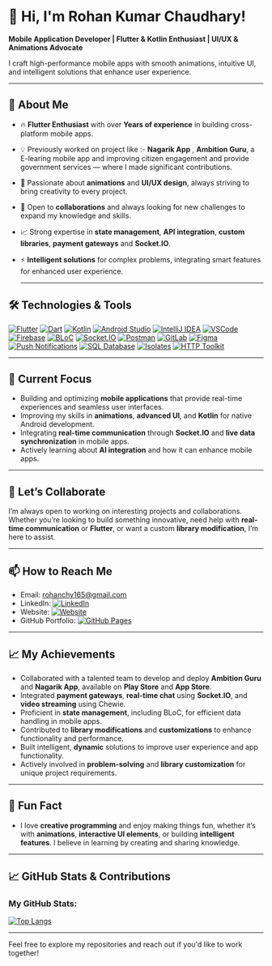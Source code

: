 # 👋 Hi, I'm Rohan Kumar Chaudhary! 
**Mobile Application Developer | Flutter & Kotlin Enthusiast | UI/UX & Animations Advocate**

I craft high-performance mobile apps with smooth animations, intuitive UI, and intelligent solutions that enhance user experience.

---

## 🚀 About Me
- 🔥 **Flutter Enthusiast** with over **Years of experience** in building cross-platform mobile apps.
- 💡 Previously worked on project like :- **Nagarik App** , **Ambition Guru**, a E-learing mobile app and improving citizen engagement and provide government services — where I made significant contributions.
- 🎨 Passionate about **animations** and **UI/UX design**, always striving to bring creativity to every project.
- 🔄 Open to **collaborations** and always looking for new challenges to expand my knowledge and skills.
- 📈 Strong expertise in **state management**, **API integration**, **custom libraries**, **payment gateways** and **Socket.IO**.
- ⚡ **Intelligent solutions** for complex problems, integrating smart features for enhanced user experience.

  ---


## 🛠️ Technologies & Tools


[![Flutter](https://img.shields.io/badge/Flutter-02569B?logo=flutter&logoColor=white)](https://flutter.dev)
[![Dart](https://img.shields.io/badge/Dart-0175C2?logo=dart&logoColor=white)](https://dart.dev)
[![Kotlin](https://img.shields.io/badge/Kotlin-7F52FF?logo=kotlin&logoColor=white)](https://kotlinlang.org)
[![Android Studio](https://img.shields.io/badge/Android_Studio-3DDC84?logo=android-studio&logoColor=white)](https://developer.android.com/studio)
[![IntelliJ IDEA](https://img.shields.io/badge/IntelliJ_IDEA-000000?logo=intellij-idea&logoColor=white)](https://www.jetbrains.com/idea/)
[![VSCode](https://img.shields.io/badge/VS_Code-007ACC?logo=visual-studio-code&logoColor=white)](https://code.visualstudio.com/)
[![Firebase](https://img.shields.io/badge/Firebase-FFCA28?logo=firebase&logoColor=white)](https://firebase.google.com)
[![BLoC](https://img.shields.io/badge/BLoC-0079D7?logo=flutter&logoColor=white)](https://bloclibrary.dev)
[![Socket.IO](https://img.shields.io/badge/Socket.IO-010101?logo=socket-dot-io&logoColor=white)](https://socket.io/)
[![Postman](https://img.shields.io/badge/Postman-FF6C37?logo=postman&logoColor=white)](https://www.postman.com/)
[![GitLab](https://img.shields.io/badge/GitLab-FC6D26?logo=gitlab&logoColor=white)](https://gitlab.com/)
[![Figma](https://img.shields.io/badge/Figma-F24E1E?logo=figma&logoColor=white)](https://www.figma.com/)
[![Push Notifications](https://img.shields.io/badge/Push_Notifications-FF4500?logo=bell&logoColor=white)](https://developer.android.com/guide/topics/ui/notifiers/notifications)
[![SQL Database](https://img.shields.io/badge/SQL_Database-4479A1?logo=mysql&logoColor=white)](https://www.mysql.com/)
[![Isolates](https://img.shields.io/badge/Dart_Isolates-0175C2?logo=dart&logoColor=white)](https://dart.dev/guides/language/concurrency)
[![HTTP Toolkit](https://img.shields.io/badge/HTTP_Toolkit-1A1A1A?logo=http&logoColor=white)](https://httptoolkit.tech)



---

## 🌱 Current Focus
- Building and optimizing **mobile applications** that provide real-time experiences and seamless user interfaces.
- Improving my skills in **animations**, **advanced UI**, and **Kotlin** for native Android development.
- Integrating **real-time communication** through **Socket.IO** and **live data synchronization** in mobile apps.
- Actively learning about **AI integration** and how it can enhance mobile apps.

---

## 💞️ Let’s Collaborate
I’m always open to working on interesting projects and collaborations. Whether you’re looking to build something innovative, need help with **real-time communication** or **Flutter**, or want a custom **library modification**, I’m here to assist.

---

## 📫 How to Reach Me
- Email: [rohanchy165@gmail.com](mailto:rohanchy165@gmail.com)  
- LinkedIn: [![LinkedIn](https://img.shields.io/badge/LinkedIn-0A66C2?logo=linkedin&logoColor=white)](https://www.linkedin.com/in/rohan-chy)  
- Website: [![Website](https://img.shields.io/badge/rohankumar.com.np-000000?style=flat&logo=Google-Chrome&logoColor=white)](https://rohankumar.com.np)  
- GitHub Portfolio: [![GitHub Pages](https://img.shields.io/badge/rohan--165.github.io--Rohan-121013?style=flat&logo=github&logoColor=white)](https://rohan-165.github.io/Rohan/)

---

## 📈 My Achievements
- Collaborated with a talented team to develop and deploy **Ambition Guru** and **Nagarik App**, available on **Play Store** and **App Store**.
- Integrated **payment gateways**, **real-time chat** using **Socket.IO**, and **video streaming** using Chewie.
- Proficient in **state management**, including BLoC, for efficient data handling in mobile apps.
- Contributed to **library modifications** and **customizations** to enhance functionality and performance.
- Built intelligent, **dynamic** solutions to improve user experience and app functionality.
- Actively involved in **problem-solving** and **library customization** for unique project requirements.

---

## 🎯 Fun Fact
- I love **creative programming** and enjoy making things fun, whether it’s with **animations**, **interactive UI elements**, or building **intelligent features**. I believe in learning by creating and sharing knowledge.

---
## 📈 GitHub Stats & Contributions

### My GitHub Stats:


[![Top Langs](https://github-readme-stats.vercel.app/api/top-langs/?username=rohan-165&layout=compact&theme=dark)](https://github.com/anuraghazra/github-readme-stats)


---

Feel free to explore my repositories and reach out if you'd like to work together!
